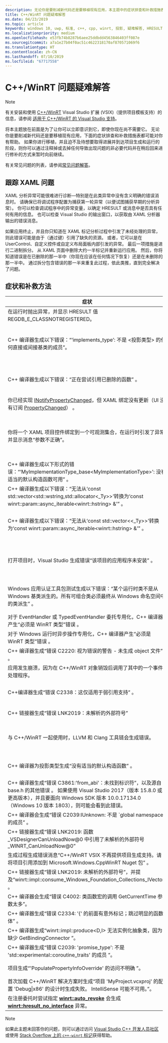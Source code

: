 ```yaml
---
description: 无论你是要削减新代码还是要移植现有应用，本主题中的症状排查和补救措施表都可能对你有帮助。
title: C++/WinRT 问题疑难解答
ms.date: 04/23/2019
ms.topic: article
keywords: windows 10, uwp, 标准, c++, cpp, winrt, 投影, 疑难解答, HRESULT, 错误
ms.localizationpriority: medium
ms.openlocfilehash: e53fb74b8287b6aee25ddbdd4563846403ff087e
ms.sourcegitcommit: a7a1e27b04f0ac51c4622318170af870571069f6
ms.translationtype: HT
ms.contentlocale: zh-CN
ms.lasthandoff: 07/10/2019
ms.locfileid: "67717558"
---
```

# <a name="troubleshooting-cwinrt-issues"></a>C++/WinRT 问题疑难解答

> [!NOTE]
> 有关安装和使用 [C++/WinRT](/windows/uwp/cpp-and-winrt-apis/intro-to-using-cpp-with-winrt) Visual Studio 扩展 (VSIX)（提供项目模板支持）的信息，请参阅 [适用于 C++/WinRT 的 Visual Studio 支持](intro-to-using-cpp-with-winrt.md#visual-studio-support-for-cwinrt-xaml-the-vsix-extension-and-the-nuget-package)。

将本主题放在前面是为了让你可以立即意识到它，即使你现在尚不需要它。 无论你是要削减新代码还是要移植现有应用，下面的症状排查和补救措施表都可能对你有帮助。 如果你进行移植，并且迫不及待想要取得进展并到达项目生成和运行的阶段，则你可以通过注释掉或去掉任何导致出现问题的非必要代码并在稍后回来进行修补的方式来暂时向前继续。

有关常见问题的列表，请参阅[常见问题解答](faq.md)。

## <a name="tracking-down-xaml-issues"></a>跟踪 XAML 问题
XAML 分析异常可能很难进行诊断&mdash;特别是在此类异常中没有含义明确的错误消息时。 请确保已将调试程序配置为捕获第一轮异常（以便试图捕获早期的分析异常）。 你可以检查调试程序中的异常变量，以确定 HRESULT 或消息中是否具有任何有用的信息。 也可以检查 Visual Studio 的输出窗口，以获取由 XAML 分析器输出的错误消息。

如果应用终止，并且你只知道在 XAML 标记分析过程中引发了未经处理的异常，则此错误可能是由于（通过键）引用了缺失的资源。 或者，它可以是在 UserControl、自定义控件或自定义布局面板内部引发的异常。 最后一项措施是进行二进制拆分。 从 XAML 页面中删除大约一半标记并重新运行应用。 然后，你将知道错误是在已删除的那一半中（你现在应该在任何情况下恢复）还是在未删除的那一半中。 通过拆分包含错误的那一半来重复此过程，依此类推，直到完全解决了问题。

## <a name="symptoms-and-remedies"></a>症状和补救方法
| 症状 | 补救方法 |
|---------|--------|
| 在运行时抛出异常，并显示 HRESULT 值 REGDB_E_CLASSNOTREGISTERED。 | 请参阅[为什么会收到“类未注册”异常？](faq.md#why-am-i-getting-a-class-not-registered-exception)。 |
| C++ 编译器生成以下错误：“‘implements_type’: 不是 &lt;投影类型&gt;  的任何直接或间接基类的成员”。 | 使用实现类型的未限定命名空间的名称（例如“MyRuntimeClass”）来调用“make”时，如果没有包括该类型的标头，就会出现此错误   。 编译器会将“MyRuntimeClass”解释为投影类型  。 解决办法是包括实现类型的标头（例如 `MyRuntimeClass.h`）。 |
| C++ 编译器生成以下错误：“正在尝试引用已删除的函数”  。 | 调用“make”并且你作为模板参数传递的实现类型具有 `= delete` 默认构造函数时，就会出现此错误  。 编辑实现类型的标头文件并将 `= delete` 更改为 `= default`。 你还可以为运行时类添加一个构造函数到 IDL 中。 |
| 你已经实现 [INotifyPropertyChanged](/uwp/api/windows.ui.xaml.data.inotifypropertychanged)，但 XAML 绑定没有更新（UI 没有订阅 [PropertyChanged](/uwp/api/windows.ui.xaml.data.inotifypropertychanged.PropertyChanged)）   。 | 请记得在 XAML 标记中的绑定表达式上设置 `Mode=OneWay`（或 TwoWay）。 请参阅 [XAML 控件；绑定到 C++/WinRT 属性](binding-property.md)。 |
| 你将一个 XAML 项目控件绑定到一个可观测集合，在运行时引发了异常并显示消息“参数不正确”。 | 在 IDL 和实现中，将任何可观测的集合声明为“Windows.Foundation.Collections.IVector<IInspectable>”  。 但返回一个实现“Windows.Foundation.Collections.IObservableVector<T>”（其中的 T 是元素类型）的对象  。 请参阅 [XAML 项目控件；绑定到 C++/WinRT 集合](binding-collection.md)。  |
| C++ 编译器生成以下形式的错误：“‘MyImplementationType_base&lt;MyImplementationType&gt;’: 没有适当的默认构造函数可用”  。|从具有特殊构造函数的类型派生时会出现此错误。 派生类型的构造函数需要传递基类型的构造函数所需的参数。 有关工作示例，请参阅[从具有特殊构造函数的类型派生](author-apis.md#deriving-from-a-type-that-has-a-non-default-constructor)。|
| C++ 编译器生成以下错误：“无法从‘const std::vector&lt;std::wstring,std::allocator&lt;_Ty&gt;&gt;’转换为‘const winrt::param::async_iterable&lt;winrt::hstring&gt; &’”  。|将 std::wstring 的 std::vector 传递给需要一个集合的 Windows 运行时 API 时，将会出现此错误。 有关更多信息，请参阅[标准 C++ 数据类型和 C++/WinRT](std-cpp-data-types.md)。|
| C++ 编译器生成以下错误：“无法从‘const std::vector&lt;&lt;_Ty&gt;&gt;’转换为‘const winrt::param::async_iterable&lt;winrt::hstring&gt; &’”  。|将 winrt::hstring 的 std::vector 传递给需要一个集合的异步 Windows 运行时 API 时，如果没有将相应的矢量复制或移动到异步被调用方，就会出现此错误。 有关更多信息，请参阅[标准 C++ 数据类型和 C++/WinRT](std-cpp-data-types.md)。|
| 打开项目时，Visual Studio 生成错误“该项目的应用程序未安装”  。|需要从 Visual Studio 的“新建项目”对话框中安装“用于 C++ 开发的 Windows 通用工具”（如果你尚未这样做的话）   。 如果上述方法未能解决问题，则项目可能依赖于 C++/WinRT Visual Studio Extension (VSIX)（请参阅 [Visual Studio 对于 C++/WinRT 的支持](intro-to-using-cpp-with-winrt.md#visual-studio-support-for-cwinrt-xaml-the-vsix-extension-and-the-nuget-package)）。|
| Windows 应用认证工具包测试生成以下错误：“某个运行时类不是从 Windows 基类派生的。所有可组合类必须最终从 Windows 命名空间中的类派生”  。|从基类派生的任何运行时类（在应用程序中声明）都称为可组合类  。 可组合类的最终基类必须是源自 Windows.* 命名空间的类型；例如，[Windows.UI.Xaml.DependencyObject](/uwp/api/windows.ui.xaml.dependencyobject)  。 有关更多详细信息，请参阅 [XAML 控件；绑定到 C++/WinRT 属性](binding-property.md)。|
| 对于 EventHandler 或 TypedEventHandler 委托专用化，C++ 编译器产生“必须是 WinRT 类型”错误  。|请考虑改为使用“winrt::delegate&lt;…T&gt;”  。 请参阅 [在 C++/WinRT 中创作事件](author-events.md)。|
| 对于 Windows 运行时异步操作专用化，C++ 编译器产生“必须是 WinRT 类型”错误  。|请考虑改为返回并行模式库 (PPL) [任务](https://docs.microsoft.com/cpp/parallel/concrt/reference/task-class)  。 请参阅[并发操作和异步操作](concurrency.md)。|
| C++ 编译器生成“错误 C2220: 视为错误的警告 - 未生成 object 文件”  。|更正警告，或者将“C/C++” >“常规” >“将警告视为错误”设置为“否 (/WX-)”   ****  ****  。|
| 应用发生崩溃，因为在 C++/WinRT 对象销毁后调用了其中的一个事件处理程序。|请参阅[使用事件处理委托安全访问该指针](weak-references.md#safely-accessing-the-this-pointer-with-an-event-handling-delegate)  。|
| C++编译器生成“错误 C2338：这仅适用于弱引用支持”  。|你请求针对某个类型的弱引用，该类型将“winrt::no_weak_ref”标记结构作为模板参数传递给其基类  。 请参阅[选择退出弱引用支持](weak-references.md#opting-out-of-weak-reference-support)|
| C++ 链接器生成“错误 LNK2019：未解析的外部符号” |请参阅[为什么链接器会提供“LNK2019：未解析的外部符号”错误？](faq.md#why-is-the-linker-giving-me-a-lnk2019-unresolved-external-symbol-error)。|
| 与 C++/WinRT 一起使用时，LLVM 和 Clang 工具链会生成错误。|我们不支持适用于 C++/WinRT 的 LLVM 和 Clang 工具链，但是如果你想模拟如何在内部使用它，则可尝试进行实验，如[是否可以结合使用 C++/WinRT 和 LLVM/Clang 进行编译？](faq.md#can-i-use-llvmclang-to-compile-with-cwinrt)中所述。|
| C++ 编译器为投影类型生成“没有适当的默认构造函数”  。 | 如果试图延迟运行时类对象的初始化，或者在同一个项目中使用和实现运行时类，则需要调用 **std::nullptr_t** 构造函数。 有关详细信息，请参阅[通过 C++/WinRT 使用 API](consume-apis.md)。 |
| C++ 编译器生成“错误 C3861:'from_abi'：未找到标识符”，以及源自 base.h 的其他错误   。 如果使用 Visual Studio 2017（版本 15.8.0 或更高版本），并且要面向 Windows SDK 版本 10.0.17134.0（Windows 10 版本 1803），则可能会看到此错误。 | 要么定位 Windows SDK 的更新（更符合）版本，要么设置项目属性“C/C++” > “语言” > “一致性模式：   否”（此外，如果“/permissive-”出现在“其他选项”下的项目属性“C/C++” > “语言” > “命令行”中，将其删除）       。 |
| C++ 编译器会生成“错误 C2039:IUnknown: 不是 \`global namespace 的成员”  。 | 请参阅[如何将 C++/WinRT 项目重新定位到更高版本的 Windows SDK](news.md#how-to-retarget-your-cwinrt-project-to-a-later-version-of-the-windows-sdk)。 |
| C++ 链接器生成“错误 LNK2019: 函数 _VSDesignerCanUnloadNow@0 中引用了未解析的外部符号 _WINRT_CanUnloadNow@0”  | 请参阅[如何将 C++/WinRT 项目重新定位到更高版本的 Windows SDK](news.md#how-to-retarget-your-cwinrt-project-to-a-later-version-of-the-windows-sdk)。 |
| 生成过程生成错误消息“C++/WinRT VSIX 不再提供项目生成支持。请将项目引用添加到 Microsoft.Windows.CppWinRT Nuget 包”  。 | 将 “Microsoft.Windows.CppWinRT”NuGet 包安装到项目中  。 有关详细信息，请参阅 [VSIX 扩展的早期版本](intro-to-using-cpp-with-winrt.md#earlier-versions-of-the-vsix-extension)。 |
| C++ 链接器生成“错误 LNK2019: 未解析的外部符号”，并提及“winrt::impl::consume_Windows_Foundation_Collections_IVector”   。 | 从 [C++/WinRT 2.0](news.md#news-and-changes-in-cwinrt-20) 开始，如果在 Windows 运行时集合上使用基于范围的 `for`，那么现在需要 `#include <winrt/Windows.Foundation.Collections.h>`。 |
| C++ 编译器会生成“错误 C4002:  类函数宏的调用 GetCurrentTime 参数太多”。 | 请参阅[如何使用 GetCurrentTime 和/或 TRY 解析多义性？](faq.md#how-do-i-resolve-ambiguities-with-getcurrenttime-andor-try)。 |
| C++ 编译器生成“错误 C2334: '{' 的前面有意外标记；跳过明显的函数体”  。 | 请参阅[如何使用 GetCurrentTime 和/或 TRY 解析多义性？](faq.md#how-do-i-resolve-ambiguities-with-getcurrenttime-andor-try)。 |
| C++ 编译器生成“winrt::impl::produce&lt;D,I&gt; 无法实例化抽象类，因为缺少 GetBindingConnector  ”。 | 你需要 `#include <winrt/Windows.UI.Xaml.Markup.h>`。 |
| C++ 编译器生成“错误 C2039: 'promise_type': 不是 'std::experimental::coroutine_traits<void>' 的成员  ”。 | 协同例程需要返回异步操作对象或 **winrt::fire_and_forget**。 请参阅[并发操作和异步操作](concurrency.md)。 |
| 项目生成“'PopulatePropertyInfoOverride' 的访问不明确  ”。 | 在 IDL 中声明一个基类，同时在 XAML 标记中声明一个不同的基类时，可能发生此错误。 |
| 首次加载 C++/WinRT 解决方案时生成“项目 'MyProject.vcxproj' 的配置 'Debug\|x86' 的设计时生成失败。  IntelliSense 可能不可用。”。 | 在首次生成后，此 IntelliSense 问题会解决。 |
| 在注册委托时尝试指定 [**winrt::auto_revoke**](/uwp/cpp-ref-for-winrt/auto-revoke-t) 会生成 [**winrt::hresult_no_interface**](/uwp/cpp-ref-for-winrt/error-handling/hresult-no-interface) 异常。 | 请参阅[如果“自动撤销”委托无法注册](handle-events.md#if-your-auto-revoke-delegate-fails-to-register)。 |

> [!NOTE]
> 如果此主题未回答你的问题，则可以通过访问 [Visual Studio C++ 开发人员社区](https://developercommunity.visualstudio.com/spaces/62/index.html)或使用 [Stack Overflow 上的 `c++-winrt` 标记](https://stackoverflow.com/questions/tagged/c%2b%2b-winrt)获得帮助。
